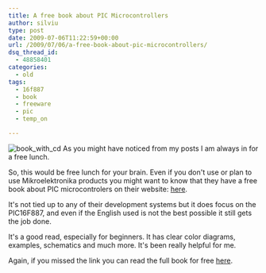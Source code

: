 ```yaml
---
title: A free book about PIC Microcontrollers
author: silviu
type: post
date: 2009-07-06T11:22:59+00:00
url: /2009/07/06/a-free-book-about-pic-microcontrollers/
dsq_thread_id:
  - 48858401
categories:
  - old
tags:
  - 16f887
  - book
  - freeware
  - pic
  - temp_on

---
```

![book_with_cd](/blog/images/2009/book_with_cd.jpg) As you might have noticed from my posts I am always in for a free lunch.

So, this would be free lunch for your brain. Even if you don't use or plan to use Mikroelektronika products you might want to know that they have a free book about PIC microcontrolers on their website: [here](http://www.mikroe.com/en/books/picmcubook/).

It's not tied up to any of their development systems but it does focus on the PIC16F887, and even if the English used is not the best possible it still gets the job done.

It's a good read, especially for beginners. It has clear color diagrams, examples, schematics and much more. It's been really helpful for me.

Again, if you missed the link you can read the full book for free [here](http://www.mikroe.com/en/books/picmcubook/).
